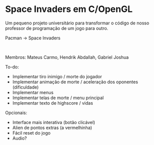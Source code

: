# Space Invaders em C/OpenGL

Um pequeno projeto universitário para transformar o código de nosso professor de programação de um jogo para outro.

Pacman -> Space Invaders

<br/>

Membros: Mateus Carmo, Hendrik Abdallah, Gabriel Joshua

To-do:
- Implementar tiro inimigo / morte do jogador
- Implementar animação de morte / aceleração dos oponentes (dificuldade)
- Implementar menus
- Implementar telas de morte / menu principal
- Implementar texto de highscore / vidas

Opcionais:
- Interface mais interativa (botão clicável)
- Alien de pontos extras (a vermelhinha)
- Fácil reset do jogo
- Audio?
